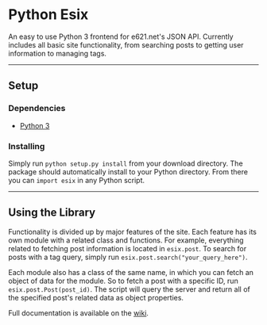 # Python Esix #

An easy to use Python 3 frontend for e621.net's JSON API. Currently includes all basic site functionality, from searching posts to getting user information to managing tags.

----
## Setup ##
### Dependencies ###
* [Python 3](https://www.python.org/downloads/)

### Installing ###
Simply run `python setup.py install` from your download directory. The package should automatically install to your Python directory. From there you can `import esix` in any Python script.

----
## Using the Library ##
Functionality is divided up by major features of the site. Each feature has its own module with a related class and functions. For example, everything related to fetching post information is located in `esix.post`. To search for posts with a tag query, simply run `esix.post.search("your_query_here")`.

Each module also has a class of the same name, in which you can fetch an object of data for the module. So to fetch a post with a specific ID, run `esix.post.Post(post_id)`. The script will query the server and return all of the specified post's related data as object properties.

Full documentation is available on the [wiki](wiki/Home).